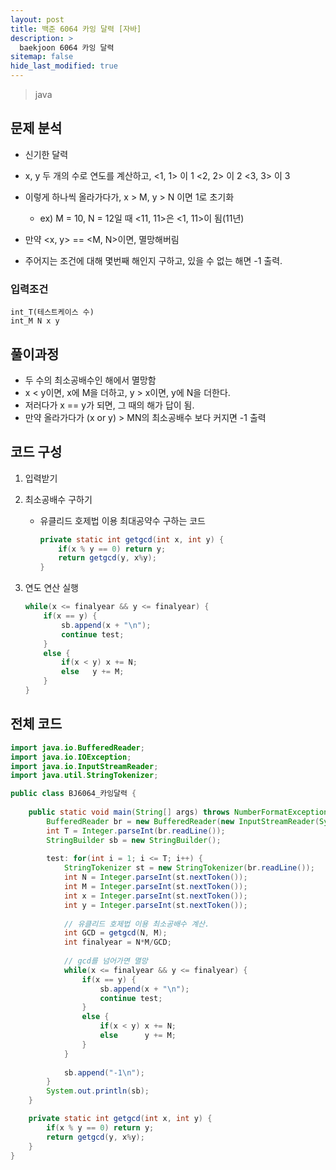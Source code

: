```yaml
---
layout: post
title: 백준 6064 카잉 달력 [자바]
description: >
  baekjoon 6064 카잉 달력
sitemap: false
hide_last_modified: true
---
```


> java

## 문제 분석

- 신기한 달력
- x, y 두 개의 수로 연도를 계산하고,
  <1, 1> 이 1
  <2, 2> 이 2
  <3, 3> 이 3 
- 이렇게 하나씩 올라가다가, x > M, y > N 이면 1로 초기화
  - ex) M = 10, N = 12일 때
    <11, 11>은 <1, 11>이 됨(11년)


- 만약 <x, y> == <M, N>이면, 멸망해버림
- 주어지는 조건에 대해 몇번째 해인지 구하고,
  있을 수 없는 해면 -1 출력.





### 입력조건

```
int_T(테스트케이스 수)
int_M N x y
```





## 풀이과정

- 두 수의 최소공배수인 해에서 멸망함
- x < y이면, x에 M을 더하고,
  y > x이면, y에 N을 더한다.
- 저러다가 x == y가 되면, 그 때의 해가 답이 됨.
- 만약 올라가다가 (x or y) > MN의 최소공배수 보다 커지면 -1 출력





## 코드 구성

1. 입력받기

2. 최소공배수 구하기

   - 유클리드 호제법 이용
     최대공약수 구하는 코드

     ```java
     private static int getgcd(int x, int y) {
         if(x % y == 0) return y;
         return getgcd(y, x%y);
     }
     ```

3. 연도 연산 실행

   ```java
   while(x <= finalyear && y <= finalyear) {
       if(x == y) {
           sb.append(x + "\n");
           continue test;
       }
       else {
           if(x < y) x += N;
           else	  y += M;
       }
   }
   ```

## 전체 코드
```java
import java.io.BufferedReader;
import java.io.IOException;
import java.io.InputStreamReader;
import java.util.StringTokenizer;

public class BJ6064_카잉달력 {
	
	public static void main(String[] args) throws NumberFormatException, IOException {
		BufferedReader br = new BufferedReader(new InputStreamReader(System.in));
		int T = Integer.parseInt(br.readLine());
		StringBuilder sb = new StringBuilder();
		
		test: for(int i = 1; i <= T; i++) {
			StringTokenizer st = new StringTokenizer(br.readLine());
			int N = Integer.parseInt(st.nextToken());
			int M = Integer.parseInt(st.nextToken());
			int x = Integer.parseInt(st.nextToken());
			int y = Integer.parseInt(st.nextToken());
			
			// 유클리드 호제법 이용 최소공배수 계산.
			int GCD = getgcd(N, M);
			int finalyear = N*M/GCD;
			
			// gcd를 넘어가면 멸망
			while(x <= finalyear && y <= finalyear) {
				if(x == y) {
					sb.append(x + "\n");
					continue test;
				}
				else {
					if(x < y) x += N;
					else	  y += M;
				}
			}
			
			sb.append("-1\n");
		}
		System.out.println(sb);
	}

	private static int getgcd(int x, int y) {
		if(x % y == 0) return y;
		return getgcd(y, x%y);
	}
}
```